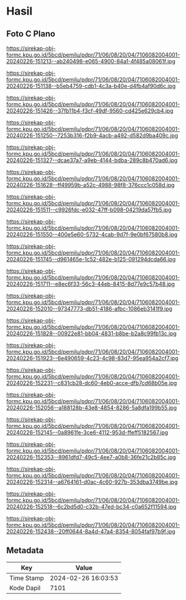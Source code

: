 # Hasil

## Foto C Plano

https://sirekap-obj-formc.kpu.go.id/5bcd/pemilu/pdpr/71/06/08/20/04/7106082004001-20240226-151213--ab240498-e065-4900-84a1-4f485a08061f.jpg

https://sirekap-obj-formc.kpu.go.id/5bcd/pemilu/pdpr/71/06/08/20/04/7106082004001-20240226-151138--b5eb4759-cdb1-4c3a-b40e-d4fb4af90d6c.jpg

https://sirekap-obj-formc.kpu.go.id/5bcd/pemilu/pdpr/71/06/08/20/04/7106082004001-20240226-151426--37fb11b4-f3cf-49df-9560-cd425e629cb4.jpg

https://sirekap-obj-formc.kpu.go.id/5bcd/pemilu/pdpr/71/06/08/20/04/7106082004001-20240226-151250--7253b316-f2b9-4acb-a492-d582d9ba409c.jpg

https://sirekap-obj-formc.kpu.go.id/5bcd/pemilu/pdpr/71/06/08/20/04/7106082004001-20240226-151327--dcae37a7-a9eb-4144-bdba-289c8b470ad6.jpg

https://sirekap-obj-formc.kpu.go.id/5bcd/pemilu/pdpr/71/06/08/20/04/7106082004001-20240226-151628--ff49959b-a52c-4988-98f8-376ccc1c058d.jpg

https://sirekap-obj-formc.kpu.go.id/5bcd/pemilu/pdpr/71/06/08/20/04/7106082004001-20240226-151511--c9926fdc-e032-47ff-b098-04219da57fb5.jpg

https://sirekap-obj-formc.kpu.go.id/5bcd/pemilu/pdpr/71/06/08/20/04/7106082004001-20240226-151550--400e5e60-5732-4cab-9d7f-9e0bf67580b8.jpg

https://sirekap-obj-formc.kpu.go.id/5bcd/pemilu/pdpr/71/06/08/20/04/7106082004001-20240226-151745--d961465e-1c52-482e-b125-091294dcda66.jpg

https://sirekap-obj-formc.kpu.go.id/5bcd/pemilu/pdpr/71/06/08/20/04/7106082004001-20240226-151711--e8ec6f33-56c3-44eb-8415-8d77e9c57b48.jpg

https://sirekap-obj-formc.kpu.go.id/5bcd/pemilu/pdpr/71/06/08/20/04/7106082004001-20240226-152010--97347773-db51-4186-afbc-1086eb3141f9.jpg

https://sirekap-obj-formc.kpu.go.id/5bcd/pemilu/pdpr/71/06/08/20/04/7106082004001-20240226-151828--00922e81-bb04-4831-b8be-b2a8c99fb13c.jpg

https://sirekap-obj-formc.kpu.go.id/5bcd/pemilu/pdpr/71/06/08/20/04/7106082004001-20240226-151923--6e490659-4c23-4c98-83d7-95ea954a2cf7.jpg

https://sirekap-obj-formc.kpu.go.id/5bcd/pemilu/pdpr/71/06/08/20/04/7106082004001-20240226-152231--c831cb28-dc60-4eb0-acce-dfb7cd68b05e.jpg

https://sirekap-obj-formc.kpu.go.id/5bcd/pemilu/pdpr/71/06/08/20/04/7106082004001-20240226-152056--a188128b-43e8-4854-8286-5a8dfa199b55.jpg

https://sirekap-obj-formc.kpu.go.id/5bcd/pemilu/pdpr/71/06/08/20/04/7106082004001-20240226-152145--0a8961fe-3ce6-4112-953d-ffeff5182567.jpg

https://sirekap-obj-formc.kpu.go.id/5bcd/pemilu/pdpr/71/06/08/20/04/7106082004001-20240226-152353--8961dfd7-49c5-4ee7-a0b8-36fe21c2b85c.jpg

https://sirekap-obj-formc.kpu.go.id/5bcd/pemilu/pdpr/71/06/08/20/04/7106082004001-20240226-152314--a6764161-d0ac-4c60-927b-353dba3749be.jpg

https://sirekap-obj-formc.kpu.go.id/5bcd/pemilu/pdpr/71/06/08/20/04/7106082004001-20240226-152518--6c2bd5d0-c32b-47ed-bc34-c0a652f11594.jpg

https://sirekap-obj-formc.kpu.go.id/5bcd/pemilu/pdpr/71/06/08/20/04/7106082004001-20240226-152438--20ff0644-8a4d-47a4-8354-8054faf97b9f.jpg


## Metadata

| Key        | Value               |
| ---------- | ------------------- |
| Time Stamp | 2024-02-26 16:03:53 |
| Kode Dapil | 7101                |




